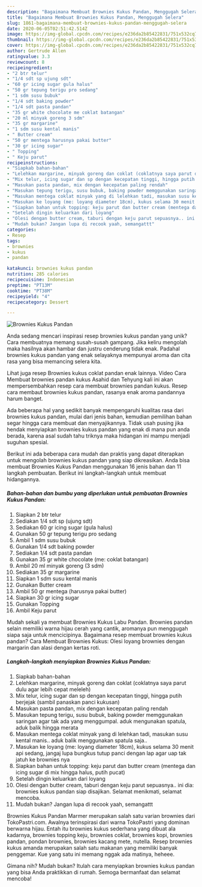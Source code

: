 ```yaml
---
description: "Bagaimana Membuat Brownies Kukus Pandan, Menggugah Selera"
title: "Bagaimana Membuat Brownies Kukus Pandan, Menggugah Selera"
slug: 1861-bagaimana-membuat-brownies-kukus-pandan-menggugah-selera
date: 2020-06-05T02:51:42.514Z
image: https://img-global.cpcdn.com/recipes/e236da2b85422831/751x532cq70/brownies-kukus-pandan-foto-resep-utama.jpg
thumbnail: https://img-global.cpcdn.com/recipes/e236da2b85422831/751x532cq70/brownies-kukus-pandan-foto-resep-utama.jpg
cover: https://img-global.cpcdn.com/recipes/e236da2b85422831/751x532cq70/brownies-kukus-pandan-foto-resep-utama.jpg
author: Gertrude Allen
ratingvalue: 3.3
reviewcount: 8
recipeingredient:
- "2 btr telur"
- "1/4 sdt sp ujung sdt"
- "60 gr icing sugar gula halus"
- "50 gr tepung terigu pro sedang"
- "1 sdm susu bubuk"
- "1/4 sdt baking powder"
- "1/4 sdt pasta pandan"
- "35 gr white chocolate me coklat batangan"
- "20 ml minyak goreng 3 sdm"
- "35 gr margarine"
- "1 sdm susu kental manis"
- " Butter cream"
- "50 gr mentega harusnya pakai butter"
- "30 gr icing sugar"
- " Topping"
- " Keju parut"
recipeinstructions:
- "Siapkab bahan-bahan"
- "Lelehkan margarine, minyak goreng dan coklat (coklatnya saya parut dulu agar lebih cepat meleleh)"
- "Mix telur, icing sugar dan sp dengan kecepatan tinggi, hingga putih berjejak (sambil panaskan panci kukusan)"
- "Masukan pasta pandan, mix dengan kecepatan paling rendah"
- "Masukan tepung terigu, susu bubuk, baking powder memggunakan saringan agar tak ada yang menggumpal. aduk mengunakan spatula, aduk balik hingga merata"
- "Masukan mentega coklat minyak yang di lelehkan tadi, masukan susu kental manis.. aduk balik menggunakan spatula saja.."
- "Masukan ke loyang (me: loyang diameter 18cm), kukus selama 30 menit api sedang, jangaj lupa bungkus tutup panci dengan lap agar uap tak jatuh ke brownies nya"
- "Siapkan bahan untuk topping: keju parut dan butter cream (mentega dan icing sugar di mix hingga halus, putih pucat)"
- "Setelah dingin keluarkan dari loyang"
- "Olesi dengan butter cream, taburi dengan keju parut sepuasnya.. ini dia: brownies kukus pandan siap disajikan. Selamat menikmati, selamat mencoba."
- "Mudah bukan? Jangan lupa di recook yaah, semangattt"
categories:
- Resep
tags:
- brownies
- kukus
- pandan

katakunci: brownies kukus pandan 
nutrition: 285 calories
recipecuisine: Indonesian
preptime: "PT13M"
cooktime: "PT38M"
recipeyield: "4"
recipecategory: Dessert

---
```



![Brownies Kukus Pandan](https://img-global.cpcdn.com/recipes/e236da2b85422831/751x532cq70/brownies-kukus-pandan-foto-resep-utama.jpg)

Anda sedang mencari inspirasi resep brownies kukus pandan yang unik? Cara membuatnya memang susah-susah gampang. Jika keliru mengolah maka hasilnya akan hambar dan justru cenderung tidak enak. Padahal brownies kukus pandan yang enak selayaknya mempunyai aroma dan cita rasa yang bisa memancing selera kita.

Lihat juga resep Brownies kukus coklat pandan enak lainnya. Video Cara Membuat brownies pandan kukus Asahid dan Tehyung kali ini akan mempersembahkan resep cara membuat brownies pandan kukus. Resep cara membaut brownies kukus pandan, rasanya enak aroma pandannya harum banget.

Ada beberapa hal yang sedikit banyak mempengaruhi kualitas rasa dari brownies kukus pandan, mulai dari jenis bahan, kemudian pemilihan bahan segar hingga cara membuat dan menyajikannya. Tidak usah pusing jika hendak menyiapkan brownies kukus pandan yang enak di mana pun anda berada, karena asal sudah tahu triknya maka hidangan ini mampu menjadi suguhan spesial.


Berikut ini ada beberapa cara mudah dan praktis yang dapat diterapkan untuk mengolah brownies kukus pandan yang siap dikreasikan. Anda bisa membuat Brownies Kukus Pandan menggunakan 16 jenis bahan dan 11 langkah pembuatan. Berikut ini langkah-langkah untuk membuat hidangannya.

<!--inarticleads1-->

##### Bahan-bahan dan bumbu yang diperlukan untuk pembuatan Brownies Kukus Pandan:

1. Siapkan 2 btr telur
1. Sediakan 1/4 sdt sp (ujung sdt)
1. Sediakan 60 gr icing sugar (gula halus)
1. Gunakan 50 gr tepung terigu pro sedang
1. Ambil 1 sdm susu bubuk
1. Gunakan 1/4 sdt baking powder
1. Sediakan 1/4 sdt pasta pandan
1. Gunakan 35 gr white chocolate (me: coklat batangan)
1. Ambil 20 ml minyak goreng (3 sdm)
1. Sediakan 35 gr margarine
1. Siapkan 1 sdm susu kental manis
1. Gunakan  Butter cream
1. Ambil 50 gr mentega (harusnya pakai butter)
1. Siapkan 30 gr icing sugar
1. Gunakan  Topping
1. Ambil  Keju parut


Mudah sekali ya membuat Brownies Kukus Labu Pandan. Brownies pandan selain memiliki warna hijau cerah yang cantik, aromanya pun menggugah siapa saja untuk mencicipinya. Bagaimana resep membuat brownies kukus pandan? Cara Membuat Brownies Kukus: Olesi loyang brownies dengan margarin dan alasi dengan kertas roti. 

<!--inarticleads2-->

##### Langkah-langkah menyiapkan Brownies Kukus Pandan:

1. Siapkab bahan-bahan
1. Lelehkan margarine, minyak goreng dan coklat (coklatnya saya parut dulu agar lebih cepat meleleh)
1. Mix telur, icing sugar dan sp dengan kecepatan tinggi, hingga putih berjejak (sambil panaskan panci kukusan)
1. Masukan pasta pandan, mix dengan kecepatan paling rendah
1. Masukan tepung terigu, susu bubuk, baking powder memggunakan saringan agar tak ada yang menggumpal. aduk mengunakan spatula, aduk balik hingga merata
1. Masukan mentega coklat minyak yang di lelehkan tadi, masukan susu kental manis.. aduk balik menggunakan spatula saja..
1. Masukan ke loyang (me: loyang diameter 18cm), kukus selama 30 menit api sedang, jangaj lupa bungkus tutup panci dengan lap agar uap tak jatuh ke brownies nya
1. Siapkan bahan untuk topping: keju parut dan butter cream (mentega dan icing sugar di mix hingga halus, putih pucat)
1. Setelah dingin keluarkan dari loyang
1. Olesi dengan butter cream, taburi dengan keju parut sepuasnya.. ini dia: brownies kukus pandan siap disajikan. Selamat menikmati, selamat mencoba.
1. Mudah bukan? Jangan lupa di recook yaah, semangattt


Brownies Kukus Pandan Marmer merupakan salah satu varian brownies dari TokoPastri.com. Awalnya terinspirasi dari warna TokoPastri yang dominan berwarna hijau. Entah itu brownies kukus sederhana yang dibuat ala kadarnya, brownies topping keju, brownies coklat, brownies kopi, brownies pandan, pondan brownies, brownies kacang mete, nutella. Resep brownies kukus amanda merupakan salah satu makanan yang memiliki banyak penggemar. Kue yang satu ini memang nggak ada matinya, heheee. 

Gimana nih? Mudah bukan? Itulah cara menyiapkan brownies kukus pandan yang bisa Anda praktikkan di rumah. Semoga bermanfaat dan selamat mencoba!
